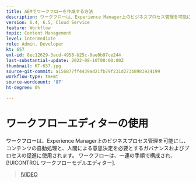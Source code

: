 ```yaml
---
title: AEMでワークフローを作成する方法
description: ワークフローは、Experience Manager上のビジネスプロセス管理を可能にし、コンテンツの自動処理と、人間による意思決定を必要とするガバナンスおよびプロセスの促進に使用されます。
version: 6.4, 6.5, Cloud Service
feature: Workflow
topic: Content Management
level: Intermediate
role: Admin, Developer
kt: 657
exl-id: 8ec12629-3acd-4958-b25c-0ae0b97ce244
last-substantial-update: 2022-08-10T00:00:00Z
thumbnail: KT-657.jpg
source-git-commit: a156877ff4439ad21fb79f231d273b8983924199
workflow-type: tm+mt
source-wordcount: '87'
ht-degree: 0%

---
```


# ワークフローエディターの使用

ワークフローは、Experience Manager上のビジネスプロセス管理を可能にし、コンテンツの自動処理と、人間による意思決定を必要とするガバナンスおよびプロセスの促進に使用されます。 ワークフローは、一連の手順で構成され、 [!UICONTROL ワークフローモデルエディター].

>[!VIDEO](https://video.tv.adobe.com/v/22201/?quality=12&learn=on)
